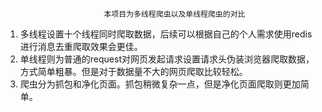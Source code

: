                           本项目为多线程爬虫以及单线程爬虫的对比
1. 多线程设置十个线程同时爬取数据，后续可以根据自己的个人需求使用redis进行消息去重爬取效果会更佳。
2. 单线程则为普通的request对网页发起请求设置请求头伪装浏览器爬取数据，方式简单粗暴。但是对于数据量不大的网页爬取比较轻松。
3. 爬虫分为抓包和净化页面。抓包稍微复杂一点，但是净化页面爬取则更加简单。
